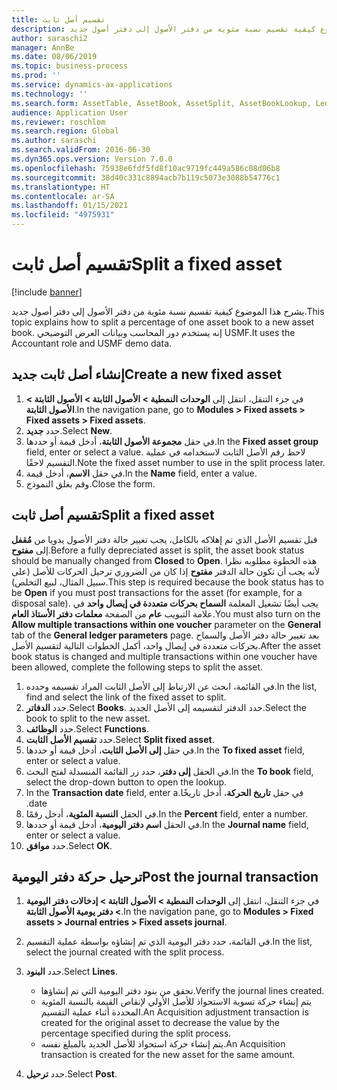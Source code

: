 ```yaml
---
title: تقسيم أصل ثابت
description: يشرح هذا الموضوع كيفية تقسيم نسبة مئوية من دفتر الأصول إلى دفتر أصول جديد.
author: saraschi2
manager: AnnBe
ms.date: 08/06/2019
ms.topic: business-process
ms.prod: ''
ms.service: dynamics-ax-applications
ms.technology: ''
ms.search.form: AssetTable, AssetBook, AssetSplit, AssetBookLookup, LedgerJournalTable, LedgerJournalTransAsset
audience: Application User
ms.reviewer: roschlom
ms.search.region: Global
ms.author: saraschi
ms.search.validFrom: 2016-06-30
ms.dyn365.ops.version: Version 7.0.0
ms.openlocfilehash: 75938e6fdf5fd8f10ac9719fc449a586c08d06b8
ms.sourcegitcommit: 38d40c331c8894acb7b119c5073e3088b54776c1
ms.translationtype: HT
ms.contentlocale: ar-SA
ms.lasthandoff: 01/15/2021
ms.locfileid: "4975931"
---
```

# <a name="split-a-fixed-asset"></a><span data-ttu-id="d9381-103">تقسيم أصل ثابت</span><span class="sxs-lookup"><span data-stu-id="d9381-103">Split a fixed asset</span></span>

[!include [banner](../../includes/banner.md)]

<span data-ttu-id="d9381-104">يشرح هذا الموضوع كيفية تقسيم نسبة مئوية من دفتر الأصول إلى دفتر أصول جديد.</span><span class="sxs-lookup"><span data-stu-id="d9381-104">This topic explains how to split a percentage of one asset book to a new asset book.</span></span> <span data-ttu-id="d9381-105">إنه يستخدم دور المحاسب وبيانات العرض التوضيحي USMF.‬</span><span class="sxs-lookup"><span data-stu-id="d9381-105">It uses the Accountant role and USMF demo data.</span></span>

## <a name="create-a-new-fixed-asset"></a><span data-ttu-id="d9381-106">إنشاء أصل ثابت جديد</span><span class="sxs-lookup"><span data-stu-id="d9381-106">Create a new fixed asset</span></span>

1. <span data-ttu-id="d9381-107">في جزء التنقل، انتقل إلى **الوحدات النمطية \> الأصول الثابتة \> الأصول الثابتة \> الأصول الثابتة‬**.</span><span class="sxs-lookup"><span data-stu-id="d9381-107">In the navigation pane, go to **Modules \> Fixed assets \> Fixed assets \> Fixed assets**.</span></span>
2. <span data-ttu-id="d9381-108">حدد **جديد**.</span><span class="sxs-lookup"><span data-stu-id="d9381-108">Select **New**.</span></span>
3. <span data-ttu-id="d9381-109">في حقل **مجموعة الأصول الثابتة**، أدخل قيمة أو حددها.</span><span class="sxs-lookup"><span data-stu-id="d9381-109">In the **Fixed asset group** field, enter or select a value.</span></span> <span data-ttu-id="d9381-110">لاحظ رقم الأصل الثابت لاستخدامه في عملية التقسيم لاحقًا.</span><span class="sxs-lookup"><span data-stu-id="d9381-110">Note the fixed asset number to use in the split process later.</span></span>
4. <span data-ttu-id="d9381-111">في حقل **الاسم**، أدخل قيمة.</span><span class="sxs-lookup"><span data-stu-id="d9381-111">In the **Name** field, enter a value.</span></span>
5. <span data-ttu-id="d9381-112">وقم بغلق النموذج.</span><span class="sxs-lookup"><span data-stu-id="d9381-112">Close the form.</span></span>

## <a name="split-a-fixed-asset"></a><span data-ttu-id="d9381-113">تقسيم أصل ثابت</span><span class="sxs-lookup"><span data-stu-id="d9381-113">Split a fixed asset</span></span>

<span data-ttu-id="d9381-114">قبل تقسيم الأصل الذي تم إهلاكه بالكامل، يجب تغيير حالة دفتر الأصول يدويا من **مُقفل** إلى **مفتوح**.</span><span class="sxs-lookup"><span data-stu-id="d9381-114">Before a fully depreciated asset is split, the asset book status should be manually changed from **Closed** to **Open**.</span></span> <span data-ttu-id="d9381-115">هذه الخطوة مطلوبه نظرا لأنه يجب أن تكون حالة الدفتر **مفتوح** إذا كان من الضروري ترحيل الحركات للأصل (على سبيل المثال، لبيع التخلص).</span><span class="sxs-lookup"><span data-stu-id="d9381-115">This step is required because the book status has to be **Open** if you must post transactions for the asset (for example, for a disposal sale).</span></span> <span data-ttu-id="d9381-116">يجب أيضًا تشغيل المعلمة **السماح بحركات متعددة في إيصال واحد** في علامة التبويب **عام** من الصفحة **معلمات دفتر الأستاذ العام**.</span><span class="sxs-lookup"><span data-stu-id="d9381-116">You must also turn on the **Allow multiple transactions within one voucher** parameter on the **General** tab of the **General ledger parameters** page.</span></span> <span data-ttu-id="d9381-117">بعد تغيير حالة دفتر الأصل والسماح بحركات متعددة في إيصال واحد، أكمل الخطوات التالية لتقسيم الأصل.</span><span class="sxs-lookup"><span data-stu-id="d9381-117">After the asset book status is changed and multiple transactions within one voucher have been allowed, complete the following steps to split the asset.</span></span>

1. <span data-ttu-id="d9381-118">في القائمة، ابحث عن الارتباط إلى الأصل الثابت المراد تقسيمه وحدده.</span><span class="sxs-lookup"><span data-stu-id="d9381-118">In the list, find and select the link of the fixed asset to split.</span></span>
2. <span data-ttu-id="d9381-119">حدد **الدفاتر**.</span><span class="sxs-lookup"><span data-stu-id="d9381-119">Select **Books**.</span></span> <span data-ttu-id="d9381-120">حدد الدفتر لتقسيمه إلى الأصل الجديد.</span><span class="sxs-lookup"><span data-stu-id="d9381-120">Select the book to split to the new asset.</span></span>
3. <span data-ttu-id="d9381-121">حدد **الوظائف**.</span><span class="sxs-lookup"><span data-stu-id="d9381-121">Select **Functions**.</span></span>
4. <span data-ttu-id="d9381-122">حدد **تقسيم الأصل الثابت**.</span><span class="sxs-lookup"><span data-stu-id="d9381-122">Select **Split fixed asset**.</span></span>
5. <span data-ttu-id="d9381-123">في حقل **إلى الأصل الثابت**، أدخل قيمة أو حددها.</span><span class="sxs-lookup"><span data-stu-id="d9381-123">In the **To fixed asset** field, enter or select a value.</span></span>
6. <span data-ttu-id="d9381-124">في الحقل **إلى دفتر‬**، حدد زر القائمة المنسدلة لفتح البحث.</span><span class="sxs-lookup"><span data-stu-id="d9381-124">In the **To book** field, select the drop-down button to open the lookup.</span></span>
7. <span data-ttu-id="d9381-125">في حقل **‏‫تاريخ الحركة**، أدخل تاريخًا.</span><span class="sxs-lookup"><span data-stu-id="d9381-125">In the **Transaction date** field, enter a date.</span></span>
8. <span data-ttu-id="d9381-126">في الحقل **النسبة‬ المئوية**، أدخل رقمًا.</span><span class="sxs-lookup"><span data-stu-id="d9381-126">In the **Percent** field, enter a number.</span></span>
9. <span data-ttu-id="d9381-127">في الحقل **اسم دفتر اليومية**، أدخل قيمة أو حددها.</span><span class="sxs-lookup"><span data-stu-id="d9381-127">In the **Journal name** field, enter or select a value.</span></span>
10. <span data-ttu-id="d9381-128">حدد **موافق**.</span><span class="sxs-lookup"><span data-stu-id="d9381-128">Select **OK**.</span></span>

## <a name="post-the-journal-transaction"></a><span data-ttu-id="d9381-129">ترحيل حركة دفتر اليومية</span><span class="sxs-lookup"><span data-stu-id="d9381-129">Post the journal transaction</span></span>

1. <span data-ttu-id="d9381-130">في جزء التنقل، انتقل إلى **الوحدات النمطية \> الأصول الثابتة \> إدخالات دفتر اليومية‬ \> دفتر يومية الأصول الثابتة‬**.</span><span class="sxs-lookup"><span data-stu-id="d9381-130">In the navigation pane, go to **Modules \> Fixed assets \> Journal entries \> Fixed assets journal**.</span></span>
2. <span data-ttu-id="d9381-131">في القائمة، حدد دفتر اليومية الذي تم إنشاؤه بواسطة عملية التقسيم.</span><span class="sxs-lookup"><span data-stu-id="d9381-131">In the list, select the journal created with the split process.</span></span>
3. <span data-ttu-id="d9381-132">حدد **البنود**.</span><span class="sxs-lookup"><span data-stu-id="d9381-132">Select **Lines**.</span></span>

    - <span data-ttu-id="d9381-133">تحقق من بنود دفتر اليومية التي تم إنشاؤها.</span><span class="sxs-lookup"><span data-stu-id="d9381-133">Verify the journal lines created.</span></span>
    - <span data-ttu-id="d9381-134">يتم إنشاء حركة تسوية الاستحواذ للأصل الأولي لإنقاص القيمة بالنسبة المئوية المحددة أثناء عملية التقسيم.</span><span class="sxs-lookup"><span data-stu-id="d9381-134">An Acquisition adjustment transaction is created for the original asset to decrease the value by the percentage specified during the split process.</span></span>
    - <span data-ttu-id="d9381-135">يتم إنشاء حركة استحواذ للأصل الجديد بالمبلغ نفسه.</span><span class="sxs-lookup"><span data-stu-id="d9381-135">An Acquisition transaction is created for the new asset for the same amount.</span></span>

4. <span data-ttu-id="d9381-136">حدد **ترحيل**.</span><span class="sxs-lookup"><span data-stu-id="d9381-136">Select **Post**.</span></span>
